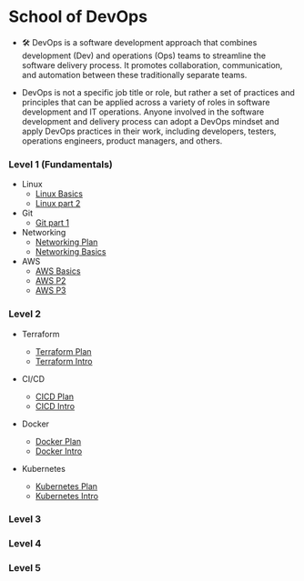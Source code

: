 # School of DevOps

-  🛠️ DevOps is a software development approach that combines development (Dev) and operations (Ops) teams to streamline the software delivery process. It promotes collaboration, communication, and automation between these traditionally separate teams.

  - DevOps is not a specific job title or role, but rather a set of practices and principles that can be applied across a variety of roles in software development and IT operations. Anyone involved in the software development and delivery process can adopt a DevOps mindset and apply DevOps practices in their work, including developers, testers, operations engineers, product managers, and others.
 
### Level 1 (Fundamentals)

- Linux
    - [Linux Basics](https://moabukar.github.io/school-of-devops/level1/linux/linux1/)
    - [Linux part 2](https://moabukar.github.io/school-of-devops/level1/linux/linux2/)
- Git
    - [Git part 1](https://moabukar.github.io/school-of-devops/docs/level1/git/git-basics)
- Networking
    - [Networking Plan](https://moabukar.github.io/school-of-devops/level1/networking/plan/)
    - [Networking Basics](https://moabukar.github.io/school-of-devops/level1/networking/basics/)
- AWS
    - [AWS Basics](https://moabukar.github.io/devops-pathway/level1/linux.md/)
    - [AWS P2](https://moabukar.github.io/devops-pathway/level1/git.md/)
    - [AWS P3](https://moabukar.github.io/devops-pathway/level1/networking.md/)

### Level 2

- Terraform
    - [Terraform Plan](https://moabukar.github.io/devops-pathway/level2/terraform/plan/)
    - [Terraform Intro](https://moabukar.github.io/devops-pathway/level2/terraform/intro/)


- CI/CD
    - [CICD Plan](https://moabukar.github.io/devops-pathway/level2/terraform/plan/)
    - [CICD Intro](https://moabukar.github.io/devops-pathway/level2/terraform/intro/)

- Docker
    - [Docker Plan](https://moabukar.github.io/devops-pathway/level2/docker/plan/)
    - [Docker Intro](https://moabukar.github.io/devops-pathway/level2/docker/intro/)

- Kubernetes
    - [Kubernetes Plan](https://moabukar.github.io/devops-pathway/level2/k8s/plan/)
    - [Kubernetes Intro](https://moabukar.github.io/devops-pathway/level2/k8s/intro/)

### Level 3



### Level 4


### Level 5

